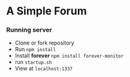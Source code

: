 # A Simple Forum


### Running server

- Clone or fork repository
- Run `npm install`
- Install **forever** `npm install forever-monitor`
- run `startup.sh`
- View at `localhost:1337`
